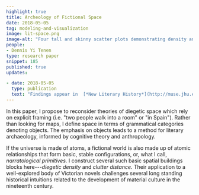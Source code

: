 ```yaml
---
highlight: true
title: Archeology of Fictional Space
date: 2018-05-05
tag: modeling-and-visualization
image: lit-space.png
image-alt: "Four tall and skinny scatter plots demonstrating density and clutter."
people:
- Dennis Yi Tenen
type: research paper
snippet: 185
published: true
updates:

- date: 2018-05-05
  type: publication
  text: "Findings appear in  [*New Literary History*](http://muse.jhu.edu.ezproxy.cul.columbia.edu/article/69122049), no. 1 (April 20, 2018): 119–47."
---
```


In this paper, I propose to reconsider theories of diegetic space which rely on
explicit framing (i.e. "two people walk into a room" or "in Spain"). Rather
than looking for maps, I define space in terms of grammatical categories
denoting objects. The emphasis on objects leads to a method for literary
archaeology, informed by cognitive theory and anthropology.

If the universe is made of atoms, a fictional world is also made up of atomic relationships
that form basic, stable configurations, or, what I call, *narratological primitives.* I
construct several such basic spatial buildings blocks here---*diegetic density* and *clutter
distance*. Their application to a well-explored body of Victorian novels challenges several
long standing historical intuitions related to the development of material culture in the
nineteenth century.
